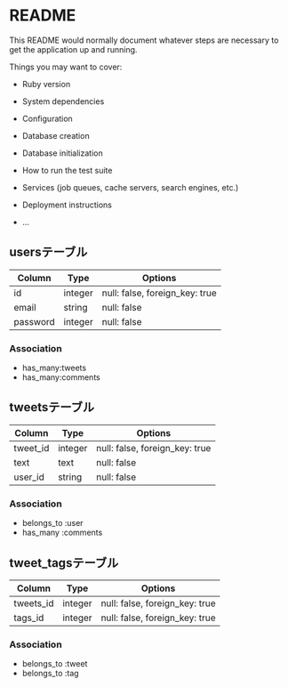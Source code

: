 # README

This README would normally document whatever steps are necessary to get the
application up and running.

Things you may want to cover:

* Ruby version

* System dependencies

* Configuration

* Database creation

* Database initialization

* How to run the test suite

* Services (job queues, cache servers, search engines, etc.)

* Deployment instructions

* ...
## usersテーブル

|Column|Type|Options|
|------|----|-------|
|id|integer|null: false, foreign_key: true|
|email|string|null: false|
|password|integer|null: false|

### Association
- has_many:tweets
- has_many:comments

## tweetsテーブル

|Column|Type|Options|
|------|----|-------|
|tweet_id|integer|null: false, foreign_key: true|
|text|text|null: false|
|user_id|string|null: false|

### Association
- belongs_to :user
- has_many :comments

## tweet_tagsテーブル

|Column|Type|Options|
|------|----|-------|
|tweets_id|integer|null: false, foreign_key: true|
|tags_id|integer|null: false, foreign_key: true|

### Association
- belongs_to :tweet
- belongs_to :tag